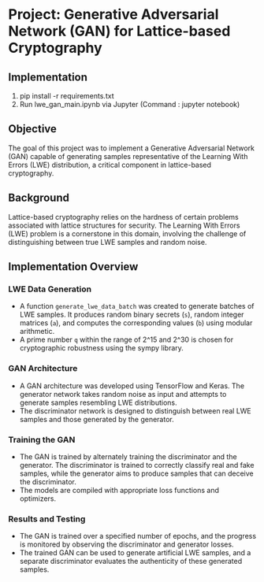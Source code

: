 # Project: Generative Adversarial Network (GAN) for Lattice-based Cryptography

## Implementation
1. pip install -r requirements.txt
2. Run lwe_gan_main.ipynb via Jupyter (Command <run in the same directory as the ipynb file>: jupyter notebook)

## Objective
The goal of this project was to implement a Generative Adversarial Network (GAN) capable of generating samples representative of the Learning With Errors (LWE) distribution, a critical component in lattice-based cryptography.

## Background
Lattice-based cryptography relies on the hardness of certain problems associated with lattice structures for security. The Learning With Errors (LWE) problem is a cornerstone in this domain, involving the challenge of distinguishing between true LWE samples and random noise.

## Implementation Overview

### LWE Data Generation
- A function `generate_lwe_data_batch` was created to generate batches of LWE samples. It produces random binary secrets (`s`), random integer matrices (`a`), and computes the corresponding values (`b`) using modular arithmetic.
- A prime number `q` within the range of 2^15 and 2^30 is chosen for cryptographic robustness using the sympy library.

### GAN Architecture
- A GAN architecture was developed using TensorFlow and Keras. The generator network takes random noise as input and attempts to generate samples resembling LWE distributions.
- The discriminator network is designed to distinguish between real LWE samples and those generated by the generator.

### Training the GAN
- The GAN is trained by alternately training the discriminator and the generator. The discriminator is trained to correctly classify real and fake samples, while the generator aims to produce samples that can deceive the discriminator.
- The models are compiled with appropriate loss functions and optimizers.

### Results and Testing
- The GAN is trained over a specified number of epochs, and the progress is monitored by observing the discriminator and generator losses.
- The trained GAN can be used to generate artificial LWE samples, and a separate discriminator evaluates the authenticity of these generated samples.


